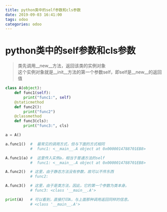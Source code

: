 ```yaml
---
title: python类中的self参数和cls参数
date: 2019-09-03 16:41:00
tags: odoo
categories: odoo
---
```


# python类中的self参数和cls参数

> 类先调用__new__方法，返回该类的实例对象  
> 这个实例对象就是__init__方法的第一个参数self，即self是__new__的返回值

```python
class A(object):
    def func1(self):
        print("func1:", self)
    @staticmethod
    def func2():
        print("func2")
    @classmethod
    def func3(cls):
        print("func3:", cls)

a = A()

a.func1()  #  最常见的调用方式，但与下面的方式相同
           #  func1: <__main__.A object at 0x0000014788701EB8>

A.func1(a) #  这里传入实例a，相当于普通方法的self
           #  func1: <__main__.A object at 0x0000014788701EB8>

A.func2()  # 这里，由于静态方法没有参数，故可以不传东西
           # func2:

A.func3()  # 这里，由于是类方法，因此，它的第一个参数为类本身。
           # func3: <class '__main__.A'>

print(A)   # 可以看到，直接打印A，与上面那种调用返回同样的信息。
           # <class '__main__.A'>
```
